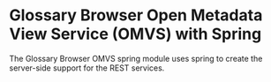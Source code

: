 <!-- SPDX-License-Identifier: Apache-2.0 -->
<!-- Copyright Contributors to the ODPi Egeria project.  -->

# Glossary Browser Open Metadata View Service (OMVS) with Spring

The Glossary Browser OMVS spring module uses spring to create the server-side support for the REST services.